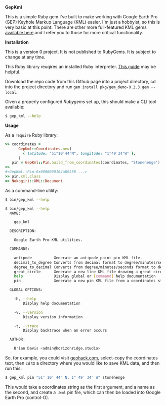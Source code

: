 **GepKml**

This is a simple Ruby gem I've built to make working with Google Earth Pro (GEP) Keyhole Markup Language (KML) easier.
I'm just a hobbyist, so this is very basic at this point.  There are other more full-featured KML gems [available here](https://rubygems.org/search?query=kml) and I refer you to those for more critical functionality.

**Installation**

This is a version 0 project.  It is not published to RubyGems.  It is subject to change at any time.

This Ruby library reuqires an installed Ruby interpreter.  [This guide](https://gorails.com/setup) may be helpful.

Download the repo code from this Github page into a project directory, cd into the project directory and run `gem install pkg/gem_demo-0.2.3.gem --local`.

Given a properly configured _Rubygems_ set up, this should make a CLI tool available:

```bash
$ gep_kml --help
```

**Usage**

As a `require` Ruby library:

```ruby
>> coordinates =
      GepKml::Coordinates.new(
        { latitude: "51°10′44″N", longitude: "1°49′34″W" },
      )
   pin = GepKml::Pin.build_from_coordinates(coordinates, "Stonehenge")
=>
#<GepKml::Pin:0x0000000104a89558 ...>
>> pin.xml.class
=> Nokogiri::XML::Document
```

As a command-line utility:

```bash
$ bin/gep_kml --help

$ bin/gep_kml --help
  NAME:

    gep_kml

  DESCRIPTION:

    Google Earth Pro KML utilities.

  COMMANDS:

    antipode          Generate an antipode point pin KML file.
    decimal_to_degree Converts from decimal format to degree/minutes/seconds format.
    degree_to_decimal Converts from degree/minutes/seconds format to decimal format.
    great_circle      Generate a new line KML file drawing a great circle connection two points.
    help              Display global or [command] help documentation
    pin               Generate a new pin KML file from a coordinates string.

  GLOBAL OPTIONS:

    -h, --help
        Display help documentation

    -v, --version
        Display version information

    -t, --trace
        Display backtrace when an error occurs

  AUTHOR:

    Brian Davis <admin@horizonridge.studio>
```

So, for example, you could visit [geohack.com](https://geohack.toolforge.org/geohack.php?pagename=Stonehenge&params=51_10_44_N_1_49_34_W_type:landmark_region:GB-WIL), select-copy the coordinates text, then `cd` to a directory where you would like to save KML data, and then run this:

```bash
$ gep_kml pin "51° 10′ 44″ N, 1° 49′ 34″ W" stonehenge
```

This would take a coordinates string as the first argument, and a name as the second, and create a `.kml` pin file, which can then be loaded into Google Earth Pro (control-O).
